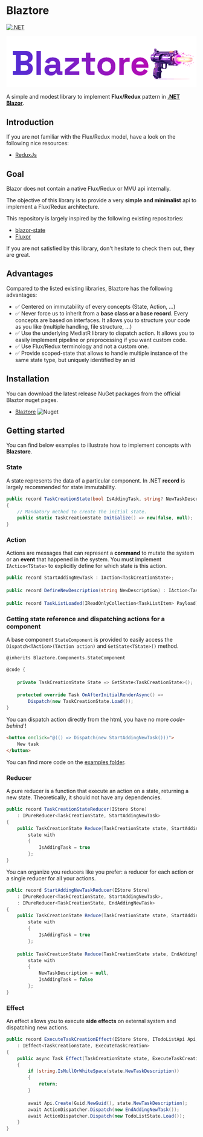 # Blaztore

[![.NET](https://github.com/pierregillon/Blaztore/actions/workflows/dotnet.yml/badge.svg)](https://github.com/pierregillon/Blaztore/actions/workflows/dotnet.yml)

![blaztore home](./assets/blaztore_home.png)

A simple and modest library to implement **Flux/Redux** pattern in **[.NET Blazor](https://dotnet.microsoft.com/en-us/apps/aspnet/web-apps/blazor)**.

## Introduction

If you are not familiar with the Flux/Redux model, have a look on the following nice resources:
- [ReduxJs](https://redux.js.org/tutorials/essentials/part-1-overview-concepts)

## Goal

Blazor does not contain a native Flux/Redux or MVU api internally.

The objective of this library is to provide a very **simple and minimalist** api to implement a Flux/Redux architecture.

This repository is largely inspired by the following existing repositories:
- [blazor-state](https://github.com/TimeWarpEngineering/blazor-state)
- [Fluxor](https://github.com/mrpmorris/Fluxor/tree/master)

If you are not satisfied by this library, don't hesitate to check them out, they are great.

## Advantages

Compared to the listed existing libraries, Blaztore has the following advantages:
- ✅ Centered on immutability of every concepts (State, Action, ...)
- ✅ Never force us to inherit from a **base class or a base record**. Every concepts are based on interfaces. It allows you to structure your code as you like (multiple handling, file structure, ...)
- ✅ Use the underlying MediatR library to dispatch action. It allows you to easily implement pipeline or preprocessing if you want custom code.
- ✅ Use Flux/Redux terminology and not a custom one.
- ✅ Provide scoped-state that allows to handle multiple instance of the same state type, but uniquely identified by an id

## Installation

You can download the latest release NuGet packages from the official Blaztor nuget pages.

- [Blaztore](https://www.nuget.org/packages/Blaztore) ![Nuget](https://img.shields.io/badge/dynamic/xml?color=blue&label=Nuget&prefix=v&query=//Project/PropertyGroup/Version/text()&url=https://raw.githubusercontent.com/pierregillon/Blaztore/main/src/Blaztore/Blaztore.csproj)

## Getting started

You can find below examples to illustrate how to implement concepts with **Blazstore**.

### State
A state represents the data of a particular component.
In .NET **record** is largely recommended for state immutability.

```csharp
public record TaskCreationState(bool IsAddingTask, string? NewTaskDescription) : IState
{
    // Mandatory method to create the initial state.
    public static TaskCreationState Initialize() => new(false, null);
}
```
### Action
Actions are messages that can represent a **command** to mutate the system or an **event** that happened in the system.
You must implement `IAction<TState>` to explicitly define for which state is this action.

```csharp
public record StartAddingNewTask : IAction<TaskCreationState>;

public record DefineNewDescription(string NewDescription) : IAction<TaskCreationState>

public record TaskListLoaded(IReadOnlyCollection<TaskListItem> Payload) : IAction<TaskListState>;
```

### Getting state reference and dispatching actions for a component
A base component `StateComponent` is provided to easily access the `Dispatch<TAction>(TAction action)` and `GetState<TState>()` method.
```html
@inherits Blaztore.Components.StateComponent
```
```csharp
@code {

    private TaskCreationState State => GetState<TaskCreationState>();

    protected override Task OnAfterInitialRenderAsync() =>
        Dispatch(new TaskCreationState.Load());
}
```
You can dispatch action directly from the html, you have no more *code-behind* !
```html
<button onclick="@(() => Dispatch(new StartAddingNewTask()))">
    New task
</button>
```

You can find more code on the [examples folder](/src/Blaztore.Examples.Wasm).

### Reducer

A pure reducer is a function that execute an action on a state, returning a new state.
Theoretically, it should not have any dependencies.

```csharp
public record TaskCreationStateReducer(IStore Store) 
    : IPureReducer<TaskCreationState, StartAddingNewTask>
{
    public TaskCreationState Reduce(TaskCreationState state, StartAddingNewTask action) =>
        state with
        {
            IsAddingTask = true
        };
}
```

You can organize you reducers like you prefer: a reducer for each action or a single reducer for all your actions.


```csharp
public record StartAddingNewTaskReducer(IStore Store) 
    : IPureReducer<TaskCreationState, StartAddingNewTask>,
    : IPureReducer<TaskCreationState, EndAddingNewTask>
{
    public TaskCreationState Reduce(TaskCreationState state, StartAddingNewTask action) =>
        state with
        {
            IsAddingTask = true
        };
        
    public TaskCreationState Reduce(TaskCreationState state, EndAddingNewTask action) =>
        state with
        {
            NewTaskDescription = null,
            IsAddingTask = false
        };
}
```


### Effect

An effect allows you to execute **side effects** on external system and dispatching new actions.

```csharp
public record ExecuteTaskCreationEffect(IStore Store, ITodoListApi Api, IActionDispatcher ActionDispatcher)
    : IEffect<TaskCreationState, ExecuteTaskCreation>
{
    public async Task Effect(TaskCreationState state, ExecuteTaskCreation action)
    {
        if (string.IsNullOrWhiteSpace(state.NewTaskDescription))
        {
            return;
        }

        await Api.Create(Guid.NewGuid(), state.NewTaskDescription);
        await ActionDispatcher.Dispatch(new EndAddingNewTask());
        await ActionDispatcher.Dispatch(new TodoListState.Load());
    }
}
```